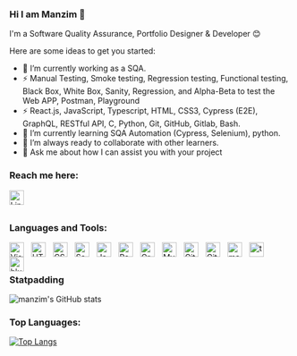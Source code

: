 ### Hi I am Manzim 👋

I'm a Software Quality Assurance, Portfolio Designer & Developer 😊

Here are some ideas to get you started:

- 🔭 I’m currently working as a SQA.
- ⚡ Manual Testing, Smoke testing, Regression testing, Functional testing, Black Box, White Box, Sanity, Regression, and Alpha-Beta to test the Web APP, Postman, Playground
- ⚡ React.js, JavaScript, Typescript, HTML, CSS3, Cypress (E2E), GraphQL, RESTful API, C, Python, Git, GitHub, Gitlab, Bash. 
- 🌱 I’m currently learning SQA Automation (Cypress, Selenium), python. 
- 👯 I’m always ready to collaborate with other learners.
- 💬 Ask me about how I can assist you with your project

### Reach me here: 

<a href="https://www.linkedin.com/in/ahmed-manzim-ridwan/" style="text-decoration: none" > <img align="left" alt="LinkedIN" width="26px" src="https://cdn-icons-png.flaticon.com/512/174/174857.png" style="padding-right:10px;" /> 
</a>

<br />
<br />

### Languages and Tools:

<img align="left" alt="Visual Studio Code" width="26px" src="https://cdn.jsdelivr.net/gh/devicons/devicon/icons/vscode/vscode-original.svg" style="padding-right:10px;" />
<img align="left" alt="HTML5" width="26px" src="https://cdn.jsdelivr.net/gh/devicons/devicon/icons/html5/html5-original.svg" style="padding-right:10px;" />
<img align="left" alt="CSS3" width="26px" src="https://cdn.jsdelivr.net/gh/devicons/devicon/icons/css3/css3-original.svg" style="padding-right:10px;" />
<img align="left" alt="Sass" width="26px" src="https://cdn.jsdelivr.net/gh/devicons/devicon/icons/sass/sass-original.svg" style="padding-right:10px;" />
<img align="left" alt="JavaScript" width="26px" src="https://cdn.jsdelivr.net/gh/devicons/devicon/icons/javascript/javascript-original.svg" style="padding-right:10px;" />
<img align="left" alt="React" width="26px" src="https://cdn.jsdelivr.net/gh/devicons/devicon/icons/react/react-original.svg" style="padding-right:10px;" />
<img align="left" alt="GraphQL" width="26px" src="https://cdn.jsdelivr.net/gh/devicons/devicon/icons/graphql/graphql-plain.svg" style="padding-right:10px;" />
<img align="left" alt="MySQL" width="26px" src="https://cdn.jsdelivr.net/gh/devicons/devicon/icons/mysql/mysql-original.svg" style="padding-right:10px;" />
<img align="left" alt="Git" width="26px" src="https://cdn.jsdelivr.net/gh/devicons/devicon/icons/git/git-original.svg" style="padding-right:10px;" />
<img align="left" alt="GitHub" width="26px" src="https://user-images.githubusercontent.com/3369400/139447912-e0f43f33-6d9f-45f8-be46-2df5bbc91289.png" style="padding-right:10px;" />
<img align="left" alt="materialui" width="26px" src="https://mui.com/static/logo.png" style="padding-right:10px;" />
<img align="left" alt="tachyons" width="26px" src="https://tomich.org/images/t-with-circle.svg" style="padding-right:10px;" />
<img align="left" alt="blueprintjs" width="26px" src="https://blueprintjs.com/assets/fb-image.png" style="padding-right:10px;" />

<br />
<br />


### Statpadding
![manzim's GitHub stats](https://github-readme-stats.vercel.app/api?username=manzim&theme=material-palenight_icons=true)

### Top Languages:
[![Top Langs](https://github-readme-stats.vercel.app/api/top-langs/?username=anuraghazra&langs_count=8)](https://github.com/anuraghazra/github-readme-stats)



[website]: https://manzim-portfolio.herokuapp.com/
[twitter]: https://twitter.com/zodiac_geek
[linkedin]: https://www.linkedin.com/in/ahmed-manzim-ridwan/
